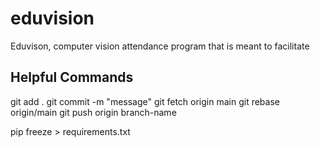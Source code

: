 # eduvision

Eduvison, computer vision attendance program that is meant to facilitate

## Helpful Commands

git add .
git commit -m "message"
git fetch origin main
git rebase origin/main
git push origin branch-name

pip freeze > requirements.txt
